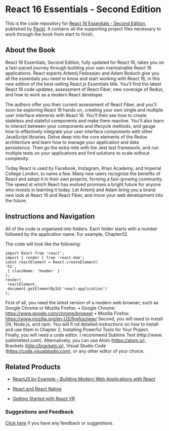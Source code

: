 # React 16 Essentials - Second Edition
This is the code repository for [React 16 Essentials - Second Edition](https://www.packtpub.com/web-development/react-16-essentials-second-edition?utm_source=github&utm_medium=repository&utm_campaign=9781787126046), published by [Packt](https://www.packtpub.com/?utm_source=github). It contains all the supporting project files necessary to work through the book from start to finish.
## About the Book
React 16 Essentials, Second Edition, fully updated for React 16, takes you on a fast-paced journey through building your own maintainable React 16 applications. React experts Artemij Fedosejev and Adam Boduch give you all the essentials you need to know and start working with React 16, in this new edition of the best-selling React.js Essentials title. You'll find the latest React 16 code updates, assessment of React Fiber, new coverage of Redux, and how to work as a modern React developer.

The authors offer you their current assessment of React Fiber, and you'll soon be exploring React 16 hands on, creating your own single and multiple user interface elements with React 16. You'll then see how to create stateless and stateful components and make them reactive. You'll also learn to interact between your components and lifecycle methods, and gauge how to effectively integrate your user interface components with other JavaScript libraries. Delve deep into the core elements of the Redux architecture and learn how to manage your application and data persistence. Then go the extra mile with the Jest test framework, and run multiple tests on your applications and find solutions to scale without complexity.

Today React is used by Facebook, Instagram, Khan Academy, and Imperial College London, to name a few. Many new users recognize the benefits of React and adopt it in their own projects, forming a fast-growing community. The speed at which React has evolved promises a bright future for anyone who invests in learning it today. Let Artemij and Adam bring you a brand new look at React 16 and React Fiber, and move your web development into the future.

## Instructions and Navigation
All of the code is organized into folders. Each folder starts with a number followed by the application name. For example, Chapter02.



The code will look like the following:
```
import React from 'react';
import { render } from 'react-dom';
const reactElement = React.createElement(
'h1',
 { className: 'header' }
);
render(
 reactElement,
 document.getElementById('react-application')
);
```

First of all, you need the latest version of a modern web browser, such as Google
Chrome or Mozilla Firefox:
• Google Chrome: https://www.google.com/chrome/browser
• Mozilla Firefox: https://www.mozilla.org/en-US/firefox/new/
Second, you will need to install Git, Node.js, and npm. You will fi nd detailed instructions on how to install and use them in Chapter 2, Installing Powerful Tools for Your Project. Finally, you will need a code editor. I recommend Sublime Text (http://www. sublimetext.com). Alternatively, you can use Atom (https://atom.io), Brackets (http://brackets.io), Visual Studio Code (https://code.visualstudio.com), or any other editor of your choice.

## Related Products
* [ReactJS by Example - Building Modern Web Applications with React](https://www.packtpub.com/web-development/reactjs-example-building-modern-web-applications-react?utm_source=github&utm_medium=repository&utm_campaign=9781785289644)

* [React and React Native](https://www.packtpub.com/web-development/react-and-react-native?utm_source=github&utm_medium=repository&utm_campaign=9781786465658)

* [Getting Started with React VR](https://www.packtpub.com/hardware-and-creative/getting-started-react-vr?utm_source=github&utm_medium=repository&utm_campaign=9781788476607)

### Suggestions and Feedback
[Click here](https://docs.google.com/forms/d/e/1FAIpQLSe5qwunkGf6PUvzPirPDtuy1Du5Rlzew23UBp2S-P3wB-GcwQ/viewform) if you have any feedback or suggestions.
